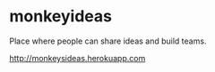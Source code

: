 monkeyideas
===========

Place where people can share ideas and build teams.

http://monkeysideas.herokuapp.com
